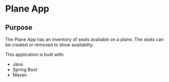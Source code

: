 # Plane App

## Purpose

The Plane App has an inventory of seats available on a plane. The seats can be created or removed to show availabilty.

This application is built with:
- Java
- Spring Boot
- Maven
